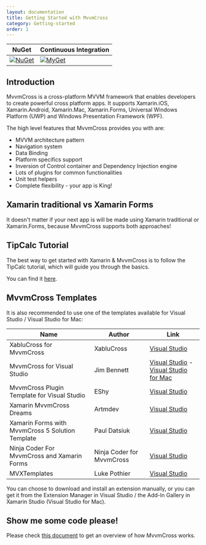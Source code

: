 ```yaml
---
layout: documentation
title: Getting Started with MvvmCross
category: Getting-started
order: 1
---
```

NuGet | Continuous Integration
-------|-----------
[![NuGet](https://img.shields.io/nuget/v/MvvmCross.svg)](https://www.nuget.org/packages/MvvmCross/) | [![MyGet](https://img.shields.io/myget/mvvmcross/v/MvvmCross.svg)](https://www.myget.org/F/mvvmcross/api/v3/index.json)

## Introduction

MvvmCross is a cross-platform MVVM framework that enables developers to create powerful cross platform apps. It supports Xamarin.iOS, Xamarin.Android, Xamarin.Mac, Xamarin.Forms, Universal Windows Platform (UWP) and Windows Presentation Framework (WPF).

The high level features that MvvmCross provides you with are:
* MVVM architecture pattern
* Navigation system
* Data Binding
* Platform specifics support
* Inversion of Control container and Dependency Injection engine
* Lots of plugins for common functionalities
* Unit test helpers
* Complete flexibility - your app is King!

## Xamarin traditional vs Xamarin Forms

It doesn't matter if your next app is will be made using Xamarin traditional or Xamarin.Forms, because MvvmCross supports both approaches! 

## TipCalc Tutorial

The best way to get started with Xamarin & MvvmCross is to follow the TipCalc tutorial, which will guide you through the basics.

You can find it [here](https://www.mvvmcross.com/documentation/tutorials/tipcalc/the-tip-calc-tutorial).

## MvvmCross Templates

It is also recommended to use one of the templates available for Visual Studio / Visual Studio for Mac:

Name | Author | Link
---- | --------- | -------
XabluCross for MvvmCross | XabluCross | [Visual Studio](https://marketplace.visualstudio.com/items?itemName=XabluCross.XabluCrossVSPackage)
MvvmCross for Visual Studio | Jim Bennett | [Visual Studio](https://marketplace.visualstudio.com/items?itemName=JimBobBennett.MvvmCrossforVisualStudio-19327) - [Visual Studio for Mac](http://addins.monodevelop.com/Project/Index/227)
MvvmCross Plugin Template for Visual Studio | EShy | [Visual Studio](https://marketplace.visualstudio.com/items?itemName=EShy.MvvmCrossPluginTemplateforVisualStudio)
Xamarin MvvmCross Dreams | Artmdev | [Visual Studio](https://marketplace.visualstudio.com/items?itemName=Artmdev.XamarinMvvmCrossDREAMS)
Xamarin Forms with MvvmCross 5 Solution Template | Paul Datsiuk | [Visual Studio](https://marketplace.visualstudio.com/items?itemName=PaulDatsiuk.XamarinFormswithMvvmCross5SolutionTemplate)
Ninja Coder For MvvmCross and Xamarin Forms | Ninja Coder for MvvmCross | [Visual Studio](https://marketplace.visualstudio.com/items?itemName=NinjaCoderforMvvmCross.NinjaCoderForMvvmCrossandXamarinForms)
MVXTemplates | Luke Pothier | [Visual Studio](https://marketplace.visualstudio.com/items?itemName=LukePothier.MVXTemplates)

You can choose to download and install an extension manually, or you can get it from the Extension Manager in Visual Studio / the Add-In Gallery in Xamarin Studio (Visual Studio for Mac).

## Show me some code please!

Please check [this document](https://www.mvvmcross.com/documentation/getting-started/mvvmcross-overview) to get an overview of how MvvmCross works.

